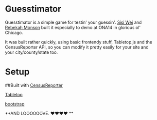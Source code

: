 Guesstimator
=============
Guesstimator is a simple game for testin' your guessin'. [Sisi Wei](http://about.me/sisiwei) and [Rebekah Monson](http://rebekahmonson.com) built it especially to demo at ONA14 in glorious ol' Chicago. 

It was built rather quickly, using basic frontendy stuff, Tabletop.js and the CensusReporter API, so you can modify it pretty easily for your site and your city/county/state too.

Setup
========





##Built with
[CensusReporter](http://censusreporter.org/)

[Tabletop](https://github.com/jsoma/tabletop)

[bootstrap](http://getbootstrap.com/)

**AND LOOOOOOVE. &hearts;&hearts;&hearts;&hearts; **